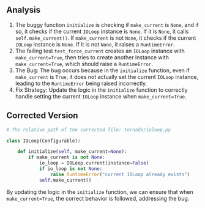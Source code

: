 ## Analysis
1. The buggy function `initialize` is checking if `make_current` is `None`, and if so, it checks if the current `IOLoop` instance is `None`. If it is `None`, it calls `self.make_current()`. If `make_current` is not `None`, it checks if the current `IOLoop` instance is `None`. If it is not `None`, it raises a `RuntimeError`.
2. The failing test `test_force_current` creates an `IOLoop` instance with `make_current=True`, then tries to create another instance with `make_current=True`, which should raise a `RuntimeError`.
3. The Bug: The bug occurs because in the `initialize` function, even if `make_current` is `True`, it does not actually set the current `IOLoop` instance, leading to the `RuntimeError` being raised incorrectly.
4. Fix Strategy: Update the logic in the `initialize` function to correctly handle setting the current `IOLoop` instance when `make_current=True`.

## Corrected Version
```python
# The relative path of the corrected file: tornado/ioloop.py

class IOLoop(Configurable):

    def initialize(self, make_current=None):
        if make_current is not None:
            io_loop = IOLoop.current(instance=False)
            if io_loop is not None:
                raise RuntimeError("current IOLoop already exists")
            self.make_current()
```

By updating the logic in the `initialize` function, we can ensure that when `make_current=True`, the correct behavior is followed, addressing the bug.